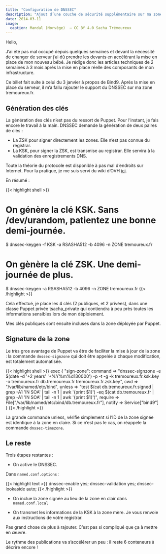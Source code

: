 ```yaml
---
title: "Configuration de DNSSEC"
description: "Ajout d’une couche de sécurité supplémentaire sur ma zone DNS."
date: 2014-03-11
image:
  caption: Mandal (Norvège)  — CC BY 4.0 Sacha Trémoureux
---
```


Hello,

J’ai été pas mal occupé depuis quelques semaines et devant la
nécessité de changer de serveur j’ai dû prendre les devants en
accélérant la mise en place de mon nouveau bébé. Je rédige donc les
articles techniques de 2 semaines à 3 mois après la mise en place
réelle des composants de mon infrastructure.

Ce billet fait suite à celui du 3 janvier à propos de Bind9. Après la
mise en place du serveur, il m’a fallu rajouter le support du DNSSEC
sur ma zone tremoureux.fr.

## Génération des clés

La génération des clés n’est pas du ressort de Puppet. Pour l’instant,
je fais encore le travail à la main. DNSSEC demande la génération de
deux paires de clés :

- La ZSK pour signer directement les zones. Elle n’est pas connue du
  registrar.
- La KSK, pour signer la ZSK, est transmise au registrar. Elle servira
  à la validation des enregistrements DNS.

Toute la théorie du protocole est disponible à pas mal d’endroits sur
Internet. Pour la pratique, je me suis servi du wiki d’OVH
[ici](http://help.ovh.co.uk/dnssec).

En résumé :

{{< highlight shell >}}
# On génère la clé KSK. Sans /dev/urandom, patientez une bonne demi-journée.
$ dnssec-keygen -f KSK -a RSASHA512 -b 4096 -n ZONE tremoureux.fr
# On gènère la clé ZSK. Une demi-journée de plus.
$ dnssec-keygen -a RSASHA512 -b 4096 -n ZONE tremoureux.fr
{{< /highlight >}}

Cela effectué, je place les 4 clés (2 publiques, et 2 privées), dans
une classe Puppet privée tsacha_private qui contiendra à peu près
toutes les informations sensibles lors de mon déploiement.

Mes clés publiques sont ensuite incluses dans la zone déployée par
Puppet.

## Signature de la zone

Le très gros avantage de Puppet va être de faciliter la mise
à jour de la zone : la commande `dnssec-signzone` qui doit être
appelée à chaque modification, est totalement automatisée.

{{< highlight shell >}}
exec { "sign-zone":
  command => "dnssec-signzone -e $(date -d '+2 years' '+%Y%m%d130000') -p -t -g -k tremoureux.fr.ksk.key -o tremoureux.fr db.tremoureux.fr tremoureux.fr.zsk.key",
  cwd => "/var/lib/named/etc/bind",
  unless => "test $(cat db.tremoureux.fr.signed | grep -A1 'IN SOA' | tail -n 1 | awk '{print \$1}') -eq $(cat db.tremoureux.fr | grep -A1 'IN SOA' | tail -n 1 | awk '{print \$1}')",
  require => File["/var/lib/named/etc/bind/db.tremoureux.fr"],
  notify => Service["bind9"]
}
{{< /highlight >}}

La grande commande unless, vérifie simplement si l’ID de la zone
signée est identique à la zone en claire. Si ce n’est pas le cas, on
réappele la commande `dnssec-timezone`.

## Le reste

Trois étapes restantes :

- On active le DNSSEC.

Dans `named.conf.options` :

{{< highlight text >}}
dnssec-enable yes;
dnssec-validation yes;
dnssec-lookaside auto;
{{< /highlight >}}

- On inclue la zone signée au lieu de la zone en clair dans
  `named.conf.local`

- On transmet les informations de la KSK à la zone mère. Je vous
  renvoie aux instructions de votre registrar.


Pas grand chose de plus à rajouter. C’est pas si compliqué que ça à
mettre en œuvre.

Le rythme des publications va s’accélérer un peu : il reste 6
conteneurs à décrire encore !

